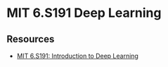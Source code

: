 # MIT 6.S191 Deep Learning

## Resources

- [MIT 6.S191: Introduction to Deep Learning](https://youtube.com/playlist?list=PLtBw6njQRU-rwp5__7C0oIVt26ZgjG9NI&si=KbbPSAU-Pr9SBICq)